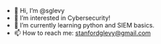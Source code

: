 - 👋 Hi, I’m @sglevy
- 👀 I’m interested in Cybersecurity!
- 🌱 I’m currently learning python and SIEM basics.
- 📫 How to reach me: stanfordglevy@gmail.com

<!---
sglevy/sglevy is a ✨ special ✨ repository because its `README.md` (this file) appears on your GitHub profile.
You can click the Preview link to take a look at your changes.
--->
